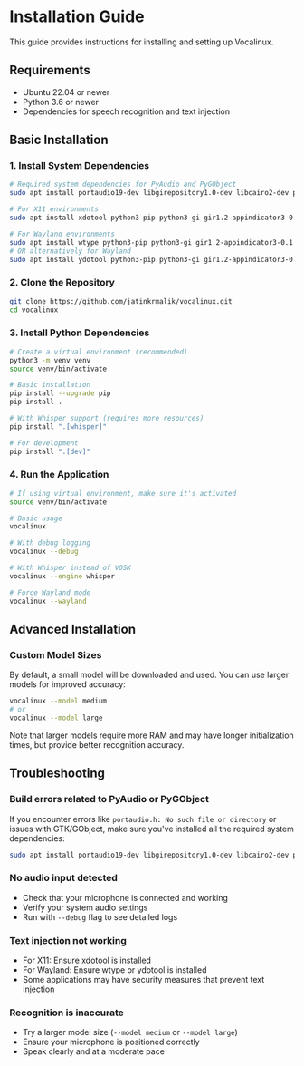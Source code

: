 # Installation Guide

This guide provides instructions for installing and setting up Vocalinux.

## Requirements

- Ubuntu 22.04 or newer
- Python 3.6 or newer
- Dependencies for speech recognition and text injection

## Basic Installation

### 1. Install System Dependencies

```bash
# Required system dependencies for PyAudio and PyGObject
sudo apt install portaudio19-dev libgirepository1.0-dev libcairo2-dev pkg-config python3-dev

# For X11 environments
sudo apt install xdotool python3-pip python3-gi gir1.2-appindicator3-0.1

# For Wayland environments
sudo apt install wtype python3-pip python3-gi gir1.2-appindicator3-0.1
# OR alternatively for Wayland
sudo apt install ydotool python3-pip python3-gi gir1.2-appindicator3-0.1
```

### 2. Clone the Repository

```bash
git clone https://github.com/jatinkrmalik/vocalinux.git
cd vocalinux
```

### 3. Install Python Dependencies

```bash
# Create a virtual environment (recommended)
python3 -m venv venv
source venv/bin/activate

# Basic installation
pip install --upgrade pip
pip install .

# With Whisper support (requires more resources)
pip install ".[whisper]"

# For development
pip install ".[dev]"
```

### 4. Run the Application

```bash
# If using virtual environment, make sure it's activated
source venv/bin/activate

# Basic usage
vocalinux

# With debug logging
vocalinux --debug

# With Whisper instead of VOSK
vocalinux --engine whisper

# Force Wayland mode
vocalinux --wayland
```

## Advanced Installation

### Custom Model Sizes

By default, a small model will be downloaded and used. You can use larger models for improved accuracy:

```bash
vocalinux --model medium
# or
vocalinux --model large
```

Note that larger models require more RAM and may have longer initialization times, but provide better recognition accuracy.

## Troubleshooting

### Build errors related to PyAudio or PyGObject

If you encounter errors like `portaudio.h: No such file or directory` or issues with GTK/GObject, make sure you've installed all the required system dependencies:

```bash
sudo apt install portaudio19-dev libgirepository1.0-dev libcairo2-dev pkg-config python3-dev
```

### No audio input detected

- Check that your microphone is connected and working
- Verify your system audio settings
- Run with `--debug` flag to see detailed logs

### Text injection not working

- For X11: Ensure xdotool is installed
- For Wayland: Ensure wtype or ydotool is installed
- Some applications may have security measures that prevent text injection

### Recognition is inaccurate

- Try a larger model size (`--model medium` or `--model large`)
- Ensure your microphone is positioned correctly
- Speak clearly and at a moderate pace
